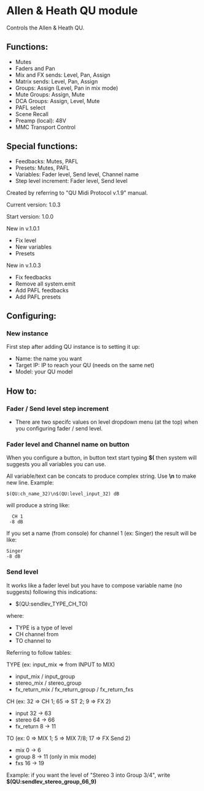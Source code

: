 # Allen & Heath QU module

Controls the Allen & Heath QU.

## Functions:
*	Mutes
*	Faders and Pan
*	Mix and FX sends: Level, Pan, Assign
*	Matrix sends: Level, Pan, Assign
*	Groups: Assign (Level, Pan in mix mode)
*	Mute Groups: Assign, Mute
*	DCA Groups: Assign, Level, Mute
*	PAFL select
*	Scene Recall
*	Preamp (local): 48V
*	MMC Transport Control

## Special functions:
*	Feedbacks: Mutes, PAFL
*	Presets: Mutes, PAFL
*	Variables: Fader level, Send level, Channel name
*	Step level increment: Fader level, Send level 

Created by referring to "QU Midi Protocol v.1.9" manual.

Current version: 1.0.3

Start version: 1.0.0

New in v.1.0.1
* Fix level
* New variables
* Presets

New in v.1.0.3
* Fix feedbacks
* Remove all system.emit
* Add PAFL feedbacks
* Add PAFL presets

## Configuring:

### New instance
First step after adding QU instance is to setting it up:

*	Name: 					the name you want
*	Target IP:				IP to reach your QU (needs on the same net)
*	Model:					your QU model

## How to:

### Fader / Send level step increment
*	There are two specifc values on level dropdown menu (at the top) when you configuring fader / send level.

### Fader level and Channel name on button
When you configure a button, in button text start typing <b>$(</b> then system will suggests you all variables you can use.

All variable/text can be concats to produce complex string. Use <b>\n</b> to make new line.
Example:

	$(QU:ch_name_32)\n$(QU:level_input_32) dB
	
will produce a string like:

	  CH 1
	 -8 dB
	 
If you set a name (from console) for channel 1 (ex: Singer) the result will be like:

	Singer
	-8 dB

### Send level
It works like a fader level but you have to compose variable name (no suggests) following this indications:

*	$(QU:sendlev_TYPE_CH_TO)
	
where:

*	TYPE is a type of level
*	CH channel from
*	TO channel to
	
Referring to follow tables:

TYPE (ex: input_mix => from INPUT to MIX)

*	input_mix / input_group
*	stereo_mix / stereo_group
*	fx_return_mix / fx_return_group / fx_return_fxs
	
CH (ex: 32 => CH 1; 65 => ST 2; 9 => FX 2)

*	input		32 -> 63
*	stereo		64 -> 66
*	fx_return	8  -> 11
	
TO (ex: 0 => MIX 1; 5 => MIX 7/8; 17 => FX Send 2)

*	mix			0  -> 6
*	group		8  -> 11		(only in mix mode)
*	fxs			16 -> 19
	
Example: if you want the level of "Stereo 3 into Group 3/4", write <b>$(QU:sendlev_stereo_group_66_9)</b>
